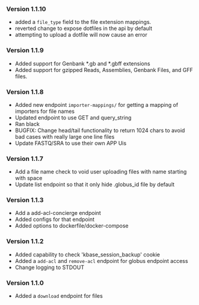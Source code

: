### Version 1.1.10
- added a `file_type` field to the file extension mappings.
- reverted change to expose dotfiles in the api by default
- attempting to upload a dotfile will now cause an error

### Version 1.1.9
- Added support for Genbank *.gb and *.gbff extensions
- Added support for gzipped Reads, Assemblies, Genbank Files, and GFF files.

### Version 1.1.8
- Added new endpoint `importer-mappings/` for getting a mapping of importers for file names
- Updated endpoint to use GET and query_string
- Ran black
- BUGFIX: Change head/tail functionality to return 1024 chars to avoid bad cases with really large one line files
- Update FASTQ/SRA to use their own APP Uis

### Version 1.1.7
- Add a file name check to void user uploading files with name starting with space
- Update list endpoint so that it only hide .globus_id file by default

### Version 1.1.3
- Add a add-acl-concierge endpoint
- Added configs for that endpoint
- Added options to dockerfile/docker-compose

### Version 1.1.2
- Added capability to check 'kbase_session_backup' cookie
- Added a `add-acl` and `remove-acl` endpoint for globus endpoint access
- Change logging to STDOUT


### Version 1.1.0
- Added a `download` endpoint for files
